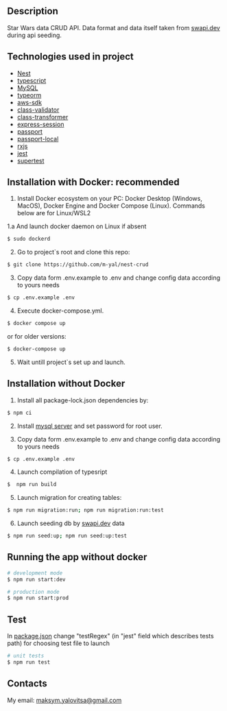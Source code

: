 ## Description

Star Wars data CRUD API. Data format and data itself taken from [swapi.dev](https://swapi.dev/) during api seeding.

## Technologies used in project

- [Nest](https://github.com/nestjs/nest)
- [typescript](https://www.typescriptlang.org/)
- [MySQL](https://www.mysql.com/)
- [typeorm](https://typeorm.io/)
- [aws-sdk](https://docs.aws.amazon.com/sdk-for-javascript/v3/developer-guide/getting-started-nodejs.html)
- [class-validator](https://www.npmjs.com/package/@nestjs/class-validator)
- [class-transformer](https://github.com/typestack/class-transformer)
- [express-session](https://www.npmjs.com/package/express-session)
- [passport](https://www.npmjs.com/package/passport)
- [passport-local](https://www.npmjs.com/package/passport-local)
- [rxjs](https://www.npmjs.com/package/rxjs)
- [jest](https://www.npmjs.com/package/jest)
- [supertest](https://www.npmjs.com/package/supertest)

## Installation with Docker: recommended

1. Install Docker ecosystem on your PC: Docker Desktop (Windows, MacOS), Docker Engine and Docker Compose (Linux). Commands below are for Linux/WSL2

1.a And launch docker daemon on Linux if absent
```bash
$ sudo dockerd
```

2. Go to project`s root and clone this repo:
```bash
$ git clone https://github.com/m-yal/nest-crud
```

3. Copy data form .env.example to .env and change config data according to yours needs
```bash
$ cp .env.example .env
```

4. Execute docker-compose.yml.
```bash
$ docker compose up
```
or for older versions:
```bash
$ docker-compose up
```

5. Wait untill project`s set up and launch.

## Installation without Docker

1. Install all package-lock.json dependencies by:
```bash
$ npm ci
```

2. Install [mysql server](https://pen-y-fan.github.io/2021/08/08/How-to-install-MySQL-on-WSL-2-Ubuntu/) and set password for root user.

3. Copy data form .env.example to .env and change config data according to yours needs
```bash
$ cp .env.example .env
```

4. Launch compilation of typesript
```bash
$  npm run build
```

5. Launch migration for creating tables:
```bash
$ npm run migration:run; npm run migration:run:test
```

6. Launch seeding db by [swapi.dev](https://swapi.dev/) data
```bash
$ npm run seed:up; npm run seed:up:test
```

## Running the app without docker

```bash
# development mode
$ npm run start:dev

# production mode
$ npm run start:prod
```

## Test
In [package.json](./package.json) change "testRegex" (in "jest" field which describes tests path) for choosing test file to launch
```bash
# unit tests
$ npm run test
```


## Contacts
My email: maksym.yalovitsa@gmail.com